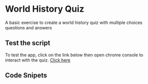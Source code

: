 # World History Quiz
A basic exercise to create a world history quiz with multiple choices questions and answers 

## Test the script
To test the app, click on the link below then open chrome console to interact with the quiz.
[Click here](https://monksedo.github.io/WorldHistoryQuiz/)

## Code Snipets

